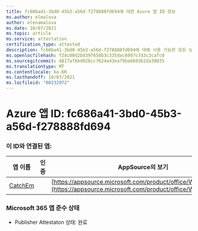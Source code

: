 ```yaml
---
title: fc686a41-3bd0-45b3-a56d-f278888fd694에 대한 Azure 앱 ID 정보
ms.author: elmalova
author: elenamalova
ms.date: 10/07/2021
ms.topic: article
ms.service: attestation
certification_type: attested
description: fc686a41-3bd0-45b3-a56d-f278888fd694에 대해 사용 가능한 모든 보안 및 규정 준수 정보입니다.
ms.openlocfilehash: f24c00d2bd397658b3c335dac6997c7d3c3cafc0
ms.sourcegitcommit: 4817af6bd92bcc7624a43ea79ba6b9362da38035
ms.translationtype: MT
ms.contentlocale: ko-KR
ms.lasthandoff: 10/07/2021
ms.locfileid: "60232972"
---
```

# <a name="azure-app-id-fc686a41-3bd0-45b3-a56d-f278888fd694"></a>Azure 앱 ID: fc686a41-3bd0-45b3-a56d-f278888fd694


### <a name="apps-associated-with-this-id"></a>이 ID와 연결된 앱:
| **앱 이름** | **인증** | **AppSource의 보기** |
|--------------|---------------|-----------------------|
| [CatchEm](https://docs.microsoft.com/microsoft-365-app-certification/forward/WA200002639) |  | [https://appsource.microsoft.com/product/office/WA200002639](https://appsource.microsoft.com/product/office/WA200002639) |

### <a name="microsoft-365-app-compliance-status"></a>Microsoft 365 앱 준수 상태
- Publisher Attestaton 상태: 완료
